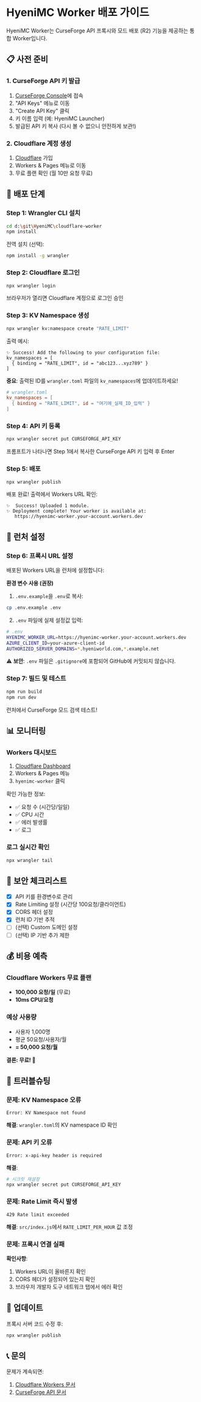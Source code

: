 # HyeniMC Worker 배포 가이드

HyeniMC Worker는 CurseForge API 프록시와 모드 배포 (R2) 기능을 제공하는 통합 Worker입니다.

## 📋 사전 준비

### 1. CurseForge API 키 발급

1. [CurseForge Console](https://console.curseforge.com/)에 접속
2. "API Keys" 메뉴로 이동
3. "Create API Key" 클릭
4. 키 이름 입력 (예: HyeniMC Launcher)
5. 발급된 API 키 복사 (다시 볼 수 없으니 안전하게 보관!)

### 2. Cloudflare 계정 생성

1. [Cloudflare](https://cloudflare.com) 가입
2. Workers & Pages 메뉴로 이동
3. 무료 플랜 확인 (월 10만 요청 무료)

## 🚀 배포 단계

### Step 1: Wrangler CLI 설치

```bash
cd d:\git\HyeniMC\cloudflare-worker
npm install
```

전역 설치 (선택):
```bash
npm install -g wrangler
```

### Step 2: Cloudflare 로그인

```bash
npx wrangler login
```

브라우저가 열리면 Cloudflare 계정으로 로그인 승인

### Step 3: KV Namespace 생성

```bash
npx wrangler kv:namespace create "RATE_LIMIT"
```

출력 예시:
```
✨ Success! Add the following to your configuration file:
kv_namespaces = [
  { binding = "RATE_LIMIT", id = "abc123...xyz789" }
]
```

**중요**: 출력된 ID를 `wrangler.toml` 파일의 `kv_namespaces`에 업데이트하세요!

```toml
# wrangler.toml
kv_namespaces = [
  { binding = "RATE_LIMIT", id = "여기에_실제_ID_입력" }
]
```

### Step 4: API 키 등록

```bash
npx wrangler secret put CURSEFORGE_API_KEY
```

프롬프트가 나타나면 Step 1에서 복사한 CurseForge API 키 입력 후 Enter

### Step 5: 배포

```bash
npx wrangler publish
```

배포 완료! 출력에서 Workers URL 확인:
```
✨  Success! Uploaded 1 module.
✨ Deployment complete! Your worker is available at:
   https://hyenimc-worker.your-account.workers.dev
```

## 🔧 런처 설정

### Step 6: 프록시 URL 설정

배포된 Workers URL을 런처에 설정합니다:

**환경 변수 사용 (권장)**

1. `.env.example`을 `.env`로 복사:
```bash
cp .env.example .env
```

2. `.env` 파일에 실제 설정값 입력:
```bash
# .env
HYENIMC_WORKER_URL=https://hyenimc-worker.your-account.workers.dev
AZURE_CLIENT_ID=your-azure-client-id
AUTHORIZED_SERVER_DOMAINS=*.hyeniworld.com,*.example.net
```

⚠️ **보안**: `.env` 파일은 `.gitignore`에 포함되어 GitHub에 커밋되지 않습니다.

### Step 7: 빌드 및 테스트

```bash
npm run build
npm run dev
```

런처에서 CurseForge 모드 검색 테스트!

## 📊 모니터링

### Workers 대시보드

1. [Cloudflare Dashboard](https://dash.cloudflare.com/)
2. Workers & Pages 메뉴
3. `hyenimc-worker` 클릭

확인 가능한 정보:
- ✅ 요청 수 (시간당/일일)
- ✅ CPU 시간
- ✅ 에러 발생률
- ✅ 로그

### 로그 실시간 확인

```bash
npx wrangler tail
```

## 🔐 보안 체크리스트

- [x] API 키를 환경변수로 관리
- [x] Rate Limiting 설정 (시간당 100요청/클라이언트)
- [x] CORS 헤더 설정
- [x] 런처 ID 기반 추적
- [ ] (선택) Custom 도메인 설정
- [ ] (선택) IP 기반 추가 제한

## 💰 비용 예측

### Cloudflare Workers 무료 플랜
- **100,000 요청/일** (무료)
- **10ms CPU/요청**

### 예상 사용량
- 사용자 1,000명
- 평균 50요청/사용자/월
- **= 50,000 요청/월**

**결론: 무료! 🎉**

## 🐛 트러블슈팅

### 문제: KV Namespace 오류

```
Error: KV Namespace not found
```

**해결**: `wrangler.toml`의 KV namespace ID 확인

### 문제: API 키 오류

```
Error: x-api-key header is required
```

**해결**:
```bash
# 시크릿 재설정
npx wrangler secret put CURSEFORGE_API_KEY
```

### 문제: Rate Limit 즉시 발생

```
429 Rate limit exceeded
```

**해결**: `src/index.js`에서 `RATE_LIMIT_PER_HOUR` 값 조정

### 문제: 프록시 연결 실패

**확인사항**:
1. Workers URL이 올바른지 확인
2. CORS 헤더가 설정되어 있는지 확인
3. 브라우저 개발자 도구 네트워크 탭에서 에러 확인

## 🔄 업데이트

프록시 서버 코드 수정 후:

```bash
npx wrangler publish
```

## 📞 문의

문제가 계속되면:
1. [Cloudflare Workers 문서](https://developers.cloudflare.com/workers/)
2. [CurseForge API 문서](https://docs.curseforge.com/)
